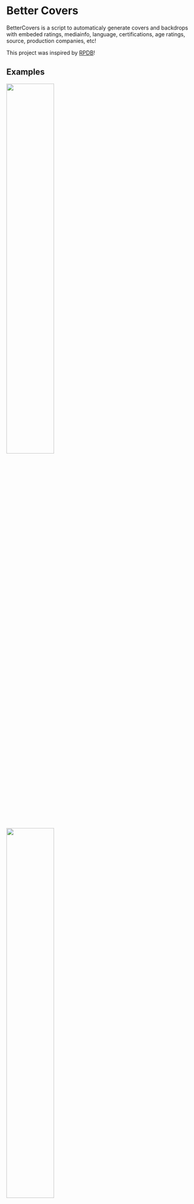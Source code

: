 # Better Covers
BetterCovers is a script to automaticaly generate covers and backdrops with embeded ratings, mediainfo, language, certifications, age ratings, source, production companies, etc!

This project was inspired by [RPDB](https://ratingposterdb.com/)!

## Examples
<img src="https://user-images.githubusercontent.com/30437204/139999685-99a366ab-a3f7-4967-a690-b73482827328.jpg" width="49.7%"> <img src="https://user-images.githubusercontent.com/30437204/139999850-99fd67a6-bfad-41cf-99fb-b3572907330b.jpg" width="49.7%">
<img src="https://user-images.githubusercontent.com/30437204/139999682-c146b1fc-0021-4c26-b4e9-048cc763fa2d.jpg" width="100%">

The script is made to be fully customizable, all properties can be disabled and custom cover templates can be selected based on a large number of filters!   
After executing the script you have to refresh the library on Emby/Plex/Jellyfin for this to take effect! (Or configure the agent in the config file to automaticaly update the library!)

## Downloading
### Docker
The easiest option for running is using [docker](https://hub.docker.com/r/ilarramendi/bettercovers).  
``` 
docker run -i --rm \
  -v /path/to/media:/media \
  -v /path/to/config:/config \
  -e parameters="-w 20" `#OPTIONAL` \
  -e TZ=America/New_York `#OPTIONAL` \
  -e fileMask="*" `#OPTIONAL` \
  ilarramendi/bettercovers 
```
### Python
Clone the project: `git clone https://github.com/ilarramendi/BetterCovers`  
Install python requirments: `pip3 install -r requirements.txt`  
Install program requirments: `sudo apt install -y wkhtmltopdf ffmpeg`  
Run: `python3 BetterCovers.py '/path/to/media/*'`  
 
## Folder structure
Each movie needs to be inside a unique folder.  
Each TV show season must be inside a unique folder.  
For better identification folders names can have imdb or tmdb ids like: `[tmdbid=123456]` or `[imdbid=123456]`   

## Planned features
- [ ] Option to save images on Agent metadata folder to improve menu loading time (media images on HDD load a bit slow on emby)
- [ ] Different themes (suggestions are apreciate)
- [ ] Use existing cover
- [ ] Add aditional mediainfo properties (dolby, ATMOS, audio channels)
- [ ] Add connection with Sonarr and Radarr api (or script on import)
- [ ] Add connection to plex api
- [ ] Add original downloaded image cache for faster cover creation (wkhtmltopdf cache not working)

## Config.json
This specifies settings for running the scrip.
| Name                      | Description                                             | Values                                 |
| ------------------------- | ------------------------------------------------------- | -------------------------------------- | 
| defaultAudioLanguage      | Default language to use if no language found            | ENG (ISO 639-2/T), empty for off       |
| mediainfoUpdateInterval   | Time to update mediainfo (days)                         | 14                                     |
| IMDBTitlesUpdateInterval  | Time to update IMDB titles dataset (days)               | 7                                      |
| IMDBRatingsUpdateInterval | Time to update IMDB ratings dataset (days)              | 7                                      |
| preferedImageLanguage     | Prefered image language to download                     | en-US (Language code)                  |
| ratingsOrder              | Order to show ratings                                   | (dont remove items, just change order) |
| mediainfoOrder            | Prefered image language to download                     | (dont remove items, just change order) |
| wkhtmltoimagePath         | Path to wkhtmltoimage                                   | /usr/bin/wkhtmltoimage                 |
| tmdbApi                   | TMDB api key (can be changed if tmdb api limit reached) | 123456789                              |
| omdbApi                   | OMDB api key (used to get missing metadata, not needed) | 123456789                              |

### Agent (Automaticaly update library)
| Name           | Description                                        | Values                     |
| -------------- | -------------------------------------------------- | -------------------------- | 
| type           | Media agent to update                              | jellyfin or emby           |
| url            | Full path to media agent                           | http://192.168.1.7:8989    |
| apiKey         | Media agent api key                                | 123456456                  |

### Scraping
This section enables/disables different ratings providers
| Name           | Description                                           | Values                     |
| -------------- | ---------------------------------------------------   | -------------------------- | 
| RT             | Get RT-CF certification, RT and RTA ratings (SLOWEST) | true or false              |
| IMDB           | Get IMDB ratings from dataset                         | true or false              |
| textlessPosters| Not workint ATM!                                      | true or false              |
| LB             | Get LB ratings                                        | true or false              |
| TVTime         | Get TVTime ratings (Almost all are positive ratings)  | true or false              |
| MetaCritic     | Get MTC-MS certifications and MTC ratings             | true or false              |
| Trakt          | Get Trakt ratings                                     | true or false              |

### Templates
This section defined wich template is going to be used based on media properties/ratings/etc, the first template matching will be selected so place the more restrictive options first.
The only required property is: `cover`
| Name                | Description                                                | Values                           |
| ------------------- | ---------------------------------------------------------- | -------------------------------- | 
| cover               | Html file to use, needs to be located on media/templates   | cover, goodMovies, etc...        |
| ratings             | Filter by ratings with a value > or < than a number        | "TMDB": ">7.5"                   |
| path                | Filter by text on path                                     | /media/kidsMovies                |
| type                | Filter by type of media, sepparated by ','                 | movie,tv,season,episode,movie_backdrop,<br>tv_backdrop,season_backdrop |
| productionCompanies | Filter by production company TMDB id, int array            | [150, 250, 2]                    |
| ageRating           | Filter by age rating < than value                          | G, PG, PG-13, R, NC-17, NR       |



## Covers.json
This folder specifies wich properties are enabled for each cover type, most options are self-explanatory, these are the other options.
| Name                         | Description                                                         | Values                     |
| ---------------------------- | ------------------------------------------------------------------- | -------------------------- | 
| generateImages               | Extract images from media instead of downloading (NOT WORKING ATM)  | true or false              |
| audio                        | Audio languages to use (uses first language found)                  | ENG,SPA,JPN (ISO 639-2/T)  |
| output                       | Output file names separated by ';' ($NAME is replaced with filename)| poster.jpg;cover.png       |
| productionCompanies          | Array of production companies to show (IMDB PC id)                  | [123, 456, 451]            |
| productionCompaniesBlacklist | Blacklist or whitelist production companies                         | true or false              |
| productionCompaniesBlacklist | Blacklist or whitelist production companies                         | true or false              |
| usePercentage                | Use percentage for ratings instead of 0 - 10                        | true or false              |
| extractImage                 | Extract image with ffmpeg from media (EP cover, MV and TV backdrops)| true or false              |
| useExistingImage             | Use existing cover image if exists                                  | true or false              |


## Replacing Assets
Assets can be replaced inside the folder `media` in the work directory (can be changed with `-wd`, default wd is next to script or `/config` in docker), paths need to be the same as [here](https://github.com/ilarramendi/BetterCovers/tree/main/media).  


## Templates 
This is how you can customize covers however you like, just edit the html cover and generate images again with parameter `-o`.
Example templates can be found on [media/templates](https://github.com/ilarramendi/BetterCovers/tree/main/media/templates)
The script replaces certain tags on the html file.
| TAG                         | Raplace Value                                                                                                                            |
| --------------------------- | ---------------------------------------------------------------------------------------------------------------------------------------- |
| `<!--TITLE-->`              | Title of media                                                                                                                           |
| `$IMGSRC`                   | Path to cover/backdrop                                                                                                                   |
| `<!--RATINGS-->`            | `<div class='ratingContainer ratings-NAME'><img src='...' class='ratingIcon'/>VALUE<label class='ratingText'></div>` <br>For each rating |
| `<!--MEDIAINFO-->`          | `<div class='mediainfoImgContainer mediainfo-PROPERY'><img src= '...' class='mediainfoIcon'></div>` <br>For each mediainfo property      |
| `<!--PRODUCTIONCOMPANIES-->`| `<div class='pcWrapper producionCompany-ID'><img src='...' class='producionCompany'/></div>` <br>For production company                  |
| `<!--CERTIFICATIONS-->`     | `<img src= "..." class="certification"/>`<br>For each certification                                                                      |


## Parameters
`-o true` Ovewrite any cover found (images are automaticaly overwriten if info changes)
`-wd /path/to/wd` Change the default working directory (where config files, images and covers are stored)    
`-w number` Number of workers to use, default 20 (using too many workers can result in images not loading correctly or hitting api limits)  
`-v number` Verbose level from 0 to 5, default 2.  
`--dry` Performs a dry run, only getting metadata, not generating any image.  
`--json` Save metadata to metadata.json, usefull for debugin and connecting with other programs.  

